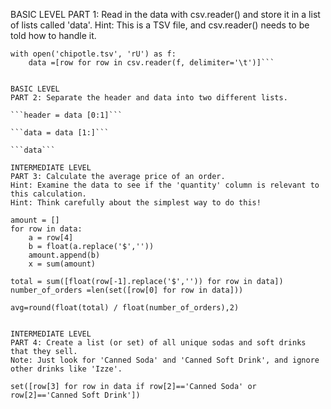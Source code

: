 
BASIC LEVEL
PART 1: Read in the data with csv.reader() and store it in a list of lists called 'data'.
Hint: This is a TSV file, and csv.reader() needs to be told how to handle it.

```import csv
with open('chipotle.tsv', 'rU') as f:
    data =[row for row in csv.reader(f, delimiter='\t')]``` 
    

BASIC LEVEL
PART 2: Separate the header and data into two different lists.

```header = data [0:1]```

```data = data [1:]```

```data```

INTERMEDIATE LEVEL
PART 3: Calculate the average price of an order.
Hint: Examine the data to see if the 'quantity' column is relevant to this calculation.
Hint: Think carefully about the simplest way to do this!

amount = []
for row in data:
    a = row[4] 
    b = float(a.replace('$',''))
    amount.append(b)
    x = sum(amount)

total = sum([float(row[-1].replace('$','')) for row in data])
number_of_orders =len(set([row[0] for row in data]))

avg=round(float(total) / float(number_of_orders),2)


INTERMEDIATE LEVEL
PART 4: Create a list (or set) of all unique sodas and soft drinks that they sell.
Note: Just look for 'Canned Soda' and 'Canned Soft Drink', and ignore other drinks like 'Izze'.

set([row[3] for row in data if row[2]=='Canned Soda' or row[2]=='Canned Soft Drink'])




